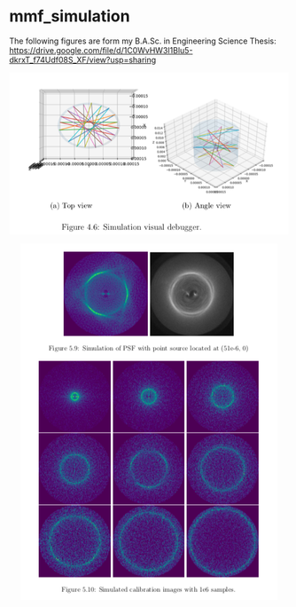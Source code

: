 # mmf_simulation
The following figures are form my B.A.Sc. in Engineering Science Thesis: https://drive.google.com/file/d/1C0WvHW3I1Blu5-dkrxT_f74Udf08S_XF/view?usp=sharing

<p align="center">
  <img src="https://github.com/sailamshama/mmf_simulation/blob/master/readme_img1.png" />
</p>

<p align="center">
  <img src="https://github.com/sailamshama/mmf_simulation/blob/master/readme_img2.png" />
</p>

